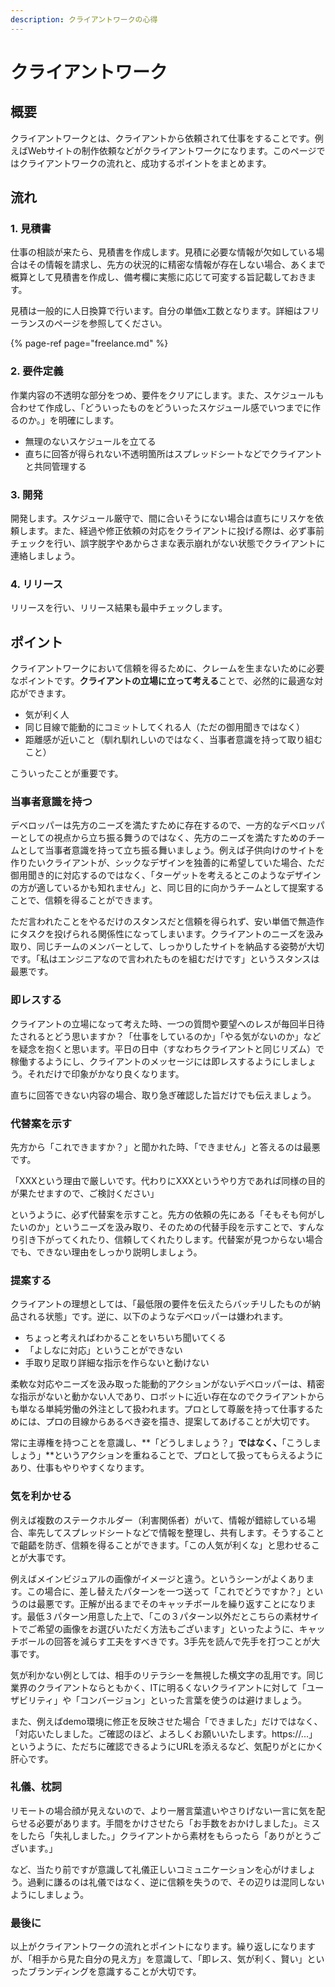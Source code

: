 ```yaml
---
description: クライアントワークの心得
---
```


# クライアントワーク

## 概要

クライアントワークとは、クライアントから依頼されて仕事をすることです。例えばWebサイトの制作依頼などがクライアントワークになります。このページではクライアントワークの流れと、成功するポイントをまとめます。

## 流れ

### 1. 見積書

仕事の相談が来たら、見積書を作成します。見積に必要な情報が欠如している場合はその情報を請求し、先方の状況的に精密な情報が存在しない場合、あくまで概算として見積書を作成し、備考欄に実態に応じて可変する旨記載しておきます。

見積は一般的に人日換算で行います。自分の単価x工数となります。詳細はフリーランスのページを参照してください。

{% page-ref page="freelance.md" %}

### 2. 要件定義

作業内容の不透明な部分をつめ、要件をクリアにします。また、スケジュールも合わせて作成し、「どういったものをどういったスケジュール感でいつまでに作るのか。」を明確にします。

* 無理のないスケジュールを立てる
* 直ちに回答が得られない不透明箇所はスプレッドシートなどでクライアントと共同管理する

### 3. 開発

開発します。スケジュール厳守で、間に合いそうにない場合は直ちにリスケを依頼します。また、経過や修正依頼の対応をクライアントに投げる際は、必ず事前チェックを行い、誤字脱字やあからさまな表示崩れがない状態でクライアントに連絡しましょう。

### 4. リリース

リリースを行い、リリース結果も最中チェックします。

## ポイント

クライアントワークにおいて信頼を得るために、クレームを生まないために必要なポイントです。**クライアントの立場に立って考える**ことで、必然的に最適な対応ができます。

* 気が利く人
* 同じ目線で能動的にコミットしてくれる人（ただの御用聞きではなく）
* 距離感が近いこと（馴れ馴れしいのではなく、当事者意識を持って取り組むこと）

こういったことが重要です。

### 当事者意識を持つ

デベロッパーは先方のニーズを満たすために存在するので、一方的なデベロッパーとしての視点から立ち振る舞うのではなく、先方のニーズを満たすためのチームとして当事者意識を持って立ち振る舞いましょう。例えば子供向けのサイトを作りたいクライアントが、シックなデザインを独善的に希望していた場合、ただ御用聞き的に対応するのではなく、「ターゲットを考えるとこのようなデザインの方が適しているかも知れません」と、同じ目的に向かうチームとして提案することで、信頼を得ることができます。

ただ言われたことをやるだけのスタンスだと信頼を得られず、安い単価で無造作にタスクを投げられる関係性になってしまいます。クライアントのニーズを汲み取り、同じチームのメンバーとして、しっかりしたサイトを納品する姿勢が大切です。「私はエンジニアなので言われたものを組むだけです」というスタンスは最悪です。

### 即レスする

クライアントの立場になって考えた時、一つの質問や要望へのレスが毎回半日待たされるとどう思いますか？「仕事をしているのか」「やる気がないのか」などを疑念を抱くと思います。平日の日中（すなわちクライアントと同じリズム）で稼働するようにし、クライアントのメッセージには即レスするようにしましょう。それだけで印象がかなり良くなります。

直ちに回答できない内容の場合、取り急ぎ確認した旨だけでも伝えましょう。

###  代替案を示す

先方から「これできますか？」と聞かれた時、「できません」と答えるのは最悪です。

「XXXという理由で厳しいです。代わりにXXXというやり方であれば同様の目的が果たせますので、ご検討ください」  
  
というように、必ず代替案を示すこと。先方の依頼の先にある「そもそも何がしたいのか」というニーズを汲み取り、そのための代替手段を示すことで、すんなり引き下がってくれたり、信頼してくれたりします。代替案が見つからない場合でも、できない理由をしっかり説明しましょう。

### 提案する

クライアントの理想としては、「最低限の要件を伝えたらバッチリしたものが納品される状態」です。逆に、以下のようなデベロッパーは嫌われます。

* ちょっと考えればわかることをいちいち聞いてくる
* 「よしなに対応」ということができない
* 手取り足取り詳細な指示を作らないと動けない

柔軟な対応やニーズを汲み取った能動的アクションがないデベロッパーは、精密な指示がないと動かない人であり、ロボットに近い存在なのでクライアントからも単なる単純労働の外注として扱われます。プロとして尊厳を持って仕事するためには、プロの目線からあるべき姿を描き、提案してあげることが大切です。

常に主導権を持つことを意識し、**「どうしましょう？」**ではなく、**「こうしましょう」**というアクションを重ねることで、プロとして扱ってもらえるようにあり、仕事もやりやすくなります。

### 気を利かせる

例えば複数のステークホルダー（利害関係者）がいて、情報が錯綜している場合、率先してスプレッドシートなどで情報を整理し、共有します。そうすることで齟齬を防ぎ、信頼を得ることができます。「この人気が利くな」と思わせることが大事です。

例えばメインビジュアルの画像がイメージと違う。というシーンがよくあります。この場合に、差し替えたパターンを一つ送って「これでどうですか？」というのは最悪です。正解が出るまでそのキャッチボールを繰り返すことになります。最低３パターン用意した上で、「この３パターン以外だとこちらの素材サイトでご希望の画像をお選びいただく方法もございます」といったように、キャッチボールの回答を減らす工夫をすべきです。3手先を読んで先手を打つことが大事です。

気が利かない例としては、相手のリテラシーを無視した横文字の乱用です。同じ業界のクライアントならともかく、ITに明るくないクライアントに対して「ユーザビリティ」や「コンバージョン」といった言葉を使うのは避けましょう。

また、例えばdemo環境に修正を反映させた場合「できました」だけではなく、「対応いたしました。ご確認のほど、よろしくお願いいたします。https://...」というように、ただちに確認できるようにURLを添えるなど、気配りがとにかく肝心です。

### 礼儀、枕詞

リモートの場合顔が見えないので、より一層言葉遣いやさりげない一言に気を配らせる必要があります。手間をかけさせたら「お手数をおかけしました」。ミスをしたら「失礼しました。」クライアントから素材をもらったら「ありがとうございます。」

など、当たり前ですが意識して礼儀正しいコミュニケーションを心がけましょう。過剰に謙るのは礼儀ではなく、逆に信頼を失うので、その辺りは混同しないようにしましょう。

### 最後に

以上がクライアントワークの流れとポイントになります。繰り返しになりますが、「相手から見た自分の見え方」を意識して、「即レス、気が利く、賢い」といったブランディングを意識することが大切です。

